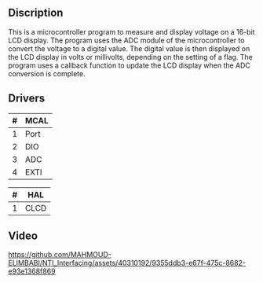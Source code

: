 ## Discription
This is a microcontroller program to measure and display voltage on a 16-bit LCD display. The program uses the ADC module of the microcontroller to convert the voltage to a digital value. The digital value is then displayed on the LCD display in volts or millivolts, depending on the setting of a flag. The program uses a callback function to update the LCD display when the ADC conversion is complete.
## Drivers
| # | MCAL |
| ------ | ------ |
| 1 | Port |
| 2 | DIO |
| 3 | ADC |
| 4 | EXTI |

| # | HAL |
| ------ | ------ |
| 1 | CLCD |

## Video



https://github.com/MAHMOUD-ELIMBABI/NTI_Interfacing/assets/40310192/9355ddb3-e67f-475c-8682-e93e1368f869

